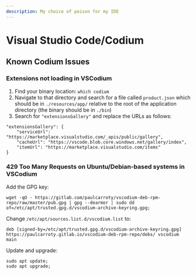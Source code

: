 ```yaml
---
description: My choice of poison for my IDE
---
```


# Visual Studio Code/Codium

## Known Codium Issues

### Extensions not loading in VSCodium

1. Find your binary location: `which codium`
2. Navigate to that directory and search for a file called `product.json` which should be in `./resources/app/` relative to the root of the application directory \(the binary should be in `./bin`\)
3. Search for `"extensionsGallery"` and replace the URLs as follows:

```text
"extensionsGallery": {
    "serviceUrl": "https://marketplace.visualstudio.com/_apis/public/gallery",
    "cacheUrl": "https://vscode.blob.core.windows.net/gallery/index",
    "itemUrl": "https://marketplace.visualstudio.com/items"
}
```

### 429 Too Many Requests on Ubuntu/Debian-based systems in VSCodium

Add the GPG key:

```text
wget -qO - https://gitlab.com/paulcarroty/vscodium-deb-rpm-repo/raw/master/pub.gpg | gpg --dearmor | sudo dd of=/etc/apt/trusted.gpg.d/vscodium-archive-keyring.gpg;
```

Change `/etc/apt/sources.list.d/vscodium.list` to:

```text
deb [signed-by=/etc/apt/trusted.gpg.d/vscodium-archive-keyring.gpg] https://paulcarroty.gitlab.io/vscodium-deb-rpm-repo/debs/ vscodium main
```

Update and upgrade:

```text
sudo apt update;
sudo apt upgrade;
```

